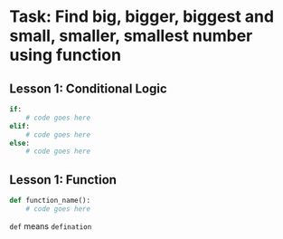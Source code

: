 # Task: Find big, bigger, biggest and small, smaller, smallest number using function

## Lesson 1: Conditional Logic

```py
if:
    # code goes here
elif:
    # code goes here
else:
    # code goes here
```

## Lesson 1: Function

```py
def function_name():
    # code goes here
```

`def` means `defination`
